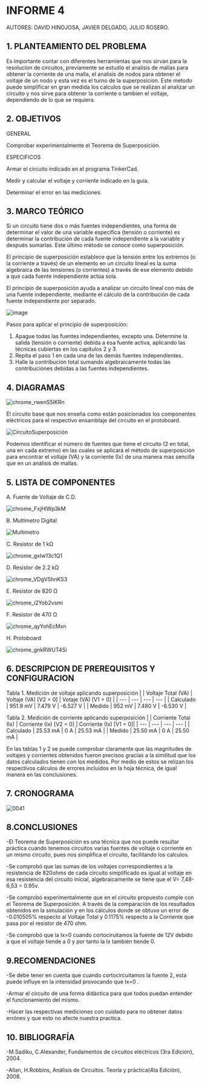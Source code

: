 # INFORME 4

AUTORES: DAVID HINOJOSA,
         JAVIER DELGADO,
         JULIO ROSERO.

## 1. PLANTEAMIENTO DEL PROBLEMA
Es importante contar con diferentes herramientas que nos sirvan para la resolucion de circuitos, previamente se estudio el analisis de mallas para obtener la corriente de una malla, el analisis de nodos para obtener el voltaje de un nodo y esta vez es el turno de la superposicion. Este metodo puede simplificar en gran medida los calculos que se realizan al analizar un circuito y nos sirve para obtener la corriente o tambien el voltaje, dependiendo de lo que se requiera.
## 2. OBJETIVOS
GENERAL

Comprobar experimentalmente el Teorema de Superposición.

ESPECIFICOS

Armar el circuito indicado en el programa TinkerCad.

Medir y calcular el voltaje y corriente indicado en la guia.

Determinar el error en las mediciones.


## 3. MARCO TEÓRICO 
Si un circuito tiene dos o más fuentes independientes, una forma de determinar el valor de una variable específica (tensión o corriente) es determinar la contribución de cada fuente independiente a la variable y después sumarlas. Este último método se conoce como superposición. 

El principio de superposición establece que la tensión entre los extremos (o la corriente a través) de un elemento en un circuito lineal es la suma algebraica de las tensiones (o corrientes) a través de ese elemento debido a que cada fuente independiente actúa sola.

El principio de superposición ayuda a analizar un circuito lineal con más de una fuente independiente, mediante el cálculo de la contribución de cada fuente independiente por separado. 

![image](https://user-images.githubusercontent.com/64505672/86199459-ca432600-bb1f-11ea-885d-704b37e5f886.png)

Pasos para aplicar el principio de superposición:
1. Apague todas las fuentes independientes, excepto una. Determine la salida (tensión o corriente) debida a esa fuente activa, aplicando las técnicas cubiertas en los capítulos 2 y 3.
2. Repita el paso 1 en cada una de las demás fuentes independientes.
3. Halle la contribución total sumando algebraicamente todas las contribuciones debidas a las fuentes independientes.


## 4. DIAGRAMAS



![chrome_rwenS5IKRn](https://user-images.githubusercontent.com/66037763/86203161-ea77e280-bb29-11ea-8777-ae63bd163266.png)



El circuito base que nos enseña como están posicionados los componentes eléctricos para el respectivo ensamblaje del circuito en el protoboard. 



![CircuitoSuperposición](https://user-images.githubusercontent.com/66037763/86204933-5a886780-bb2e-11ea-9f76-262823f08566.png)



Podemos identificar el número de fuentes que tiene el circuito (2 en total, una en cada extremo) en las cuales se aplicará el método de superposición para 
encontrar el voltaje (VA) y la corriente (Ix) de una manera mas sencilla que en un análisis de mallas.

## 5. LISTA DE COMPONENTES
A. Fuente de Voltaje de C.D.


![chrome_FxjHlWp3kM](https://user-images.githubusercontent.com/66037763/84236034-96df1f80-aabc-11ea-9159-3d2235bc315b.png)


B. Multímetro Digital

![Multimetro](https://user-images.githubusercontent.com/66037763/86204443-252f4a00-bb2d-11ea-8508-0edf4c96af71.png)


C. Resistor de 1 kΩ


![chrome_gxIw13c1Q1](https://user-images.githubusercontent.com/66037763/86204259-aafec580-bb2c-11ea-9077-c7547372cc76.png)


D. Resistor de 2.2 kΩ


![chrome_VDgV5hnKS3](https://user-images.githubusercontent.com/66037763/86204472-34ae9300-bb2d-11ea-84d2-02c17b97de6a.png)


E. Resistor de 820 Ω


![chrome_i2Yob2vsmi](https://user-images.githubusercontent.com/66037763/86204372-f6b16f00-bb2c-11ea-8486-014eb547b11f.png)


F. Resistor de 470 Ω


![chrome_qyYohEcMxn](https://user-images.githubusercontent.com/66037763/86204405-09c43f00-bb2d-11ea-972d-91ed7bde2ee1.png)


H. Protoboard

![chrome_gnkRWUT4Si](https://user-images.githubusercontent.com/66037763/84236208-e9b8d700-aabc-11ea-9985-2e94ef9d6adb.png)


## 6. DESCRIPCION DE PREREQUISITOS Y CONFIGURACION
Tabla 1.  Medición de voltaje aplicando superposición
|                    | Voltaje Total (VA) | Voltaje (VA) [V2 = 0] | Votaje (VA) [V1 = 0] |
|           ---      |         ---        |     ---               |     ---              |
|     Calculado      |      951.9 mV      |         7.479 V       |       -6.527 V       | 
|      Medido        |      952 mV        |         7.480 V       |       -6.530 V       |

Tabla 2.  Medición de corriente aplicando superposición
|                    | Corriente Total (Ix) | Corriente (Ix) [V2 = 0] | Corriente (Ix) [V1 = 0]|
|           ---      |         ---          |                ---      |                ---     |
|     Calculado      |       25.53 mA       |            0 A          |          25.53 mA      | 
|      Medido        |       25.50 mA       |            0 A          |          25.50 mA      |

En las tablas 1 y 2 se puede comprobar claramente que las magnitudes de voltajes y corrientes obtenidos fueron precisos gracias a la similitud que los datos calculados tienen con los medidos. Por medio de estos se relizan los respectivos cálculos de errores incluidos en la hoja técnica, de igual manera en las conclusiones.

## 7. CRONOGRAMA
![0041](https://user-images.githubusercontent.com/66037557/86209632-9f190080-bb38-11ea-8124-2261b92d44ac.png)



## 8.CONCLUSIONES
-El Teorema de Superposición es una técnica que nos puede resultar práctica cuando tenemos circuitos varias fuentes de voltaje o corriente en un mismo circuito, pues nos simplifica el circuito, facilitando los calculos.

-Se comprobó que las sumas de los voltajes correspondientes a la resistencia de 820ohms de cada circuito simplificado es igual al voltaje en esa resistencia del circuito inicial, algebraicamente se tiene que el V= 7,48-6,53 = 0.95v.

-Se comprobó experimentalmente que en el circuito propuesto cumple con el Teorema de Superposición. A través de la comparación de los resultados obtenidos en la simulación y en  los cálculos donde se obtuvo un error de -0.010505% respecto al Voltaje Total y 0.1175% respecto a la Corriente que pasa por el resistor de 470 ohm.

-Se comprobó que la Ix=0 cuando cortociruitamos la fuente de 12V debido a que el voltaje tiende a 0 y por tanto la Ix también tiende 0.
## 9.RECOMENDACIONES

-Se debe tener en cuenta que cuando cortocircuitamos la fuente 2, esta puede influye en la intensidad provocando que Ix=0 .

-Armar el circuito de una forma didáctica para que todos puedan entender el funcionamiento del mismo.

-Hacer las respectivas mediciones con cuidado para no obtener datos errónes y que esto no afecte nuestra practica.






## 10. BIBLIOGRAFÍA

-M.Sadiku, C.Alexander, Fundamentos de circuitos eléctricos (3ra Edición), 2004.

-Allan, H.Robbins, Análisis de Circuitos. Teoría y práctica(4ta Edición), 2008.
